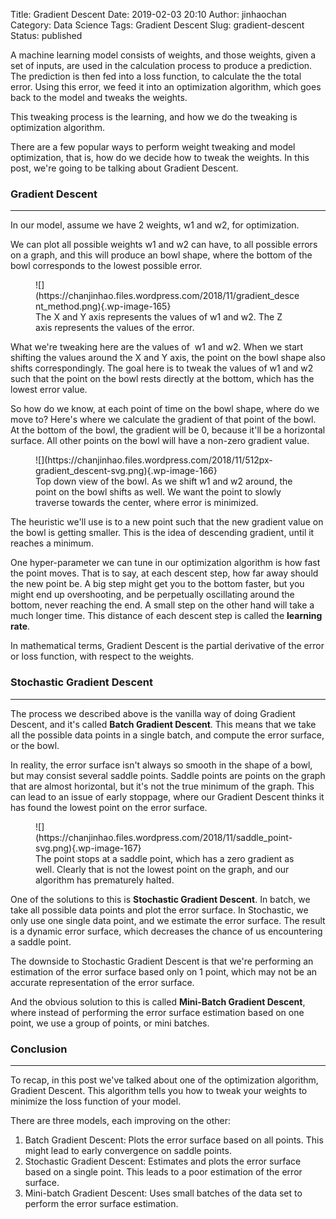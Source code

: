 Title: Gradient Descent
Date: 2019-02-03 20:10
Author: jinhaochan
Category: Data Science
Tags: Gradient Descent
Slug: gradient-descent
Status: published

<!-- wp:paragraph -->

A machine learning model consists of weights, and those weights, given a set of inputs, are used in the calculation process to produce a prediction. The prediction is then fed into a loss function, to calculate the the total error. Using this error, we feed it into an optimization algorithm, which goes back to the model and tweaks the weights.

<!-- /wp:paragraph -->

<!-- wp:paragraph -->

This tweaking process is the learning, and how we do the tweaking is optimization algorithm.

<!-- /wp:paragraph -->

<!-- wp:paragraph -->

There are a few popular ways to perform weight tweaking and model optimization, that is, how do we decide how to tweak the weights. In this post, we're going to be talking about Gradient Descent.

<!-- /wp:paragraph -->

<!-- wp:heading {"level":3} -->

### Gradient Descent

<!-- /wp:heading -->

<!-- wp:separator -->

------------------------------------------------------------------------

<!-- /wp:separator -->

</p>
<!-- wp:paragraph -->

In our model, assume we have 2 weights, w1 and w2, for optimization.

<!-- /wp:paragraph -->

<!-- wp:paragraph -->

We can plot all possible weights w1 and w2 can have, to all possible errors on a graph, and this will produce an bowl shape, where the bottom of the bowl corresponds to the lowest possible error.

<!-- /wp:paragraph -->

<!-- wp:image {"id":165} -->

<figure class="wp-block-image">
![](https://chanjinhao.files.wordpress.com/2018/11/gradient_descent_method.png){.wp-image-165}  

<figcaption>
The X and Y axis represents the values of w1 and w2.  
The Z axis represents the values of the error.

</figcaption>
</figure>
<!-- /wp:image -->

<!-- wp:paragraph -->

What we're tweaking here are the values of  w1 and w2. When we start shifting the values around the X and Y axis, the point on the bowl shape also shifts correspondingly. The goal here is to tweak the values of w1 and w2 such that the point on the bowl rests directly at the bottom, which has the lowest error value.

<!-- /wp:paragraph -->

<!-- wp:paragraph -->

So how do we know, at each point of time on the bowl shape, where do we move to? Here's where we calculate the gradient of that point of the bowl. At the bottom of the bowl, the gradient will be 0, because it'll be a horizontal surface. All other points on the bowl will have a non-zero gradient value.

<!-- /wp:paragraph -->

<!-- wp:image {"id":166} -->

<figure class="wp-block-image">
![](https://chanjinhao.files.wordpress.com/2018/11/512px-gradient_descent-svg.png){.wp-image-166}  

<figcaption>
Top down view of the bowl. As we shift w1 and w2 around, the point on the bowl shifts as well. We want the point to slowly traverse towards the center, where error is minimized.

</figcaption>
</figure>
<!-- /wp:image -->

<!-- wp:paragraph -->

The heuristic we'll use is to a new point such that the new gradient value on the bowl is getting smaller. This is the idea of descending gradient, until it reaches a minimum.

<!-- /wp:paragraph -->

<!-- wp:paragraph -->

One hyper-parameter we can tune in our optimization algorithm is how fast the point moves. That is to say, at each descent step, how far away should the new point be. A big step might get you to the bottom faster, but you might end up overshooting, and be perpetually oscillating around the bottom, never reaching the end. A small step on the other hand will take a much longer time. This distance of each descent step is called the **learning rate**.

<!-- /wp:paragraph -->

<!-- wp:paragraph -->

In mathematical terms, Gradient Descent is the partial derivative of the error or loss function, with respect to the weights.

<!-- /wp:paragraph -->

<!-- wp:heading {"level":3} -->

### Stochastic Gradient Descent

<!-- /wp:heading -->

<!-- wp:separator -->

------------------------------------------------------------------------

<!-- /wp:separator -->

</p>
<!-- wp:paragraph -->

The process we described above is the vanilla way of doing Gradient Descent, and it's called **Batch Gradient Descent**. This means that we take all the possible data points in a single batch, and compute the error surface, or the bowl.

<!-- /wp:paragraph -->

<!-- wp:paragraph -->

In reality, the error surface isn't always so smooth in the shape of a bowl, but may consist several saddle points. Saddle points are points on the graph that are almost horizontal, but it's not the true minimum of the graph. This can lead to an issue of early stoppage, where our Gradient Descent thinks it has found the lowest point on the error surface.

<!-- /wp:paragraph -->

<!-- wp:image {"id":167} -->

<figure class="wp-block-image">
![](https://chanjinhao.files.wordpress.com/2018/11/saddle_point-svg.png){.wp-image-167}  

<figcaption>
The point stops at a saddle point, which has a zero gradient as well. Clearly that is not the lowest point on the graph, and our algorithm has prematurely halted.  

</figcaption>
</figure>
<!-- /wp:image -->

<!-- wp:paragraph -->

One of the solutions to this is **Stochastic Gradient Descent**. In batch, we take all possible data points and plot the error surface. In Stochastic, we only use one single data point, and we estimate the error surface. The result is a dynamic error surface, which decreases the chance of us encountering a saddle point.

<!-- /wp:paragraph -->

<!-- wp:paragraph -->

The downside to Stochastic Gradient Descent is that we're performing an estimation of the error surface based only on 1 point, which may not be an accurate representation of the error surface.

<!-- /wp:paragraph -->

<!-- wp:paragraph -->

And the obvious solution to this is called **Mini-Batch Gradient Descent**, where instead of performing the error surface estimation based on one point, we use a group of points, or mini batches.

<!-- /wp:paragraph -->

<!-- wp:heading {"level":3} -->

### Conclusion

<!-- /wp:heading -->

<!-- wp:separator -->

------------------------------------------------------------------------

<!-- /wp:separator -->

</p>
<!-- wp:paragraph -->

To recap, in this post we've talked about one of the optimization algorithm, Gradient Descent. This algorithm tells you how to tweak your weights to minimize the loss function of your model.

<!-- /wp:paragraph -->

<!-- wp:paragraph -->

There are three models, each improving on the other:

<!-- /wp:paragraph -->

<!-- wp:list {"ordered":true} -->

1.  Batch Gradient Descent: Plots the error surface based on all points. This might lead to early convergence on saddle points.
2.  Stochastic Gradient Descent: Estimates and plots the error surface based on a single point. This leads to a poor estimation of the error surface.
3.  Mini-batch Gradient Descent: Uses small batches of the data set to perform the error surface estimation.

<!-- /wp:list -->

